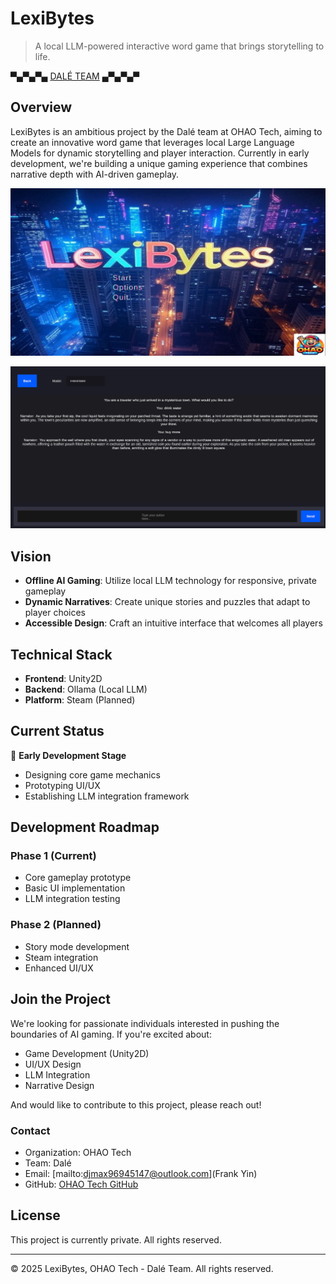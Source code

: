 # LexiBytes

> A local LLM-powered interactive word game that brings storytelling to life.

▀▄▀▄▀▄ [DALÉ TEAM](https://github.com/orgs/OhaoTech/teams/dale) ▄▀▄▀▄▀

## Overview

LexiBytes is an ambitious project by the Dalé team at OHAO Tech, aiming to create an innovative word game that leverages local Large Language Models for dynamic storytelling and player interaction. Currently in early development, we're building a unique gaming experience that combines narrative depth with AI-driven gameplay.

![1739044102643](image/README/1739044102643.png)

![1739044543952](image/README/1739044543952.png)

## Vision

- **Offline AI Gaming**: Utilize local LLM technology for responsive, private gameplay
- **Dynamic Narratives**: Create unique stories and puzzles that adapt to player choices
- **Accessible Design**: Craft an intuitive interface that welcomes all players

## Technical Stack

- **Frontend**: Unity2D
- **Backend**: Ollama (Local LLM)
- **Platform**: Steam (Planned)

## Current Status

🚧 **Early Development Stage**

- Designing core game mechanics
- Prototyping UI/UX
- Establishing LLM integration framework

## Development Roadmap

### Phase 1 (Current)

- Core gameplay prototype
- Basic UI implementation
- LLM integration testing

### Phase 2 (Planned)

- Story mode development
- Steam integration
- Enhanced UI/UX

## Join the Project

We're looking for passionate individuals interested in pushing the boundaries of AI gaming. If you're excited about:

- Game Development (Unity2D)
- UI/UX Design
- LLM Integration
- Narrative Design

And would like to contribute to this project, please reach out!

### Contact

- Organization: OHAO Tech
- Team: Dalé
- Email: [mailto:djmax96945147@outlook.com](Frank Yin)
- GitHub: [OHAO Tech GitHub](https://github.com/OhaoTech)

## License

This project is currently private. All rights reserved.

---

© 2025 LexiBytes, OHAO Tech - Dalé Team. All rights reserved.

